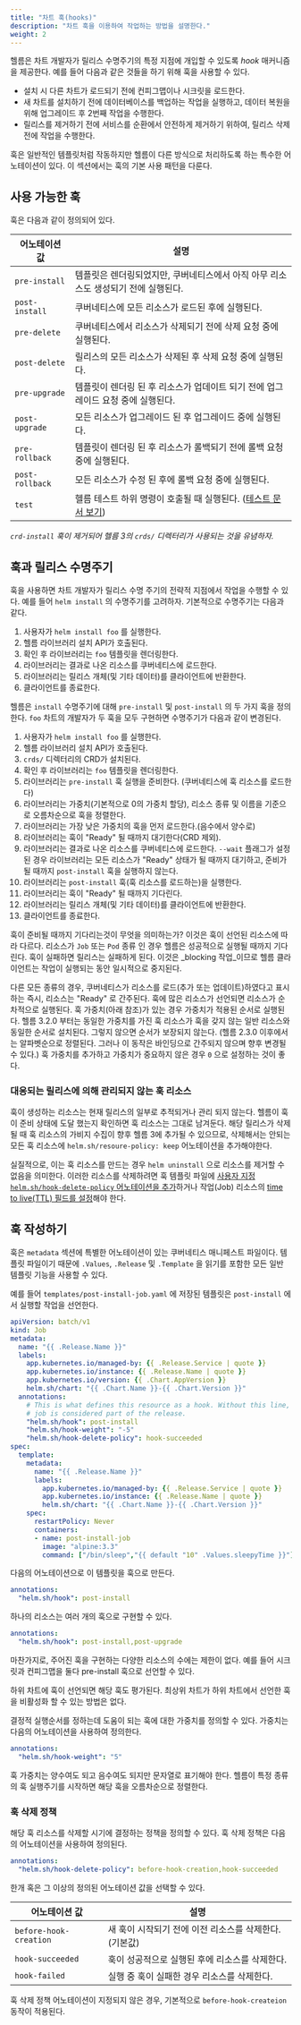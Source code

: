```yaml
---
title: "차트 훅(hooks)"
description: "차트 훅을 이용하여 작업하는 방법을 설명한다."
weight: 2
---
```


헬름은 차트 개발자가 릴리스 수명주기의 특정 지점에 개입할 수 있도록 _hook_ 매커니즘을 제공한다.
예를 들어 다음과 같은 것들을 하기 위해 훅을 사용할 수 있다.

- 설치 시 다른 차트가 로드되기 전에 컨피그맵이나 시크릿을 로드한다.
- 새 차트를 설치하기 전에 데이터베이스를 백업하는 작업을 실행하고, 
  데이터 복원을 위해 업그레이드 후 2번째 작업을 수행한다. 
- 릴리스를 제거하기 전에 서비스를 순환에서 안전하게 제거하기 위하여,
  릴리스 삭제 전에 작업을 수행한다.

훅은 일반적인 템플릿처럼 작동하지만 헬름이 다른 방식으로 
처리하도록 하는 특수한 어노테이션이 있다.
이 섹션에서는 훅의 기본 사용 패턴을 다룬다.

## 사용 가능한 훅

훅은 다음과 같이 정의되어 있다.

| 어노테이션 값	       | 설명                                                                                                   |
| ---------------- | ----------------------------------------------------------------------------------------------------- |
| `pre-install`    | 템플릿은 렌더링되었지만, 쿠버네티스에서 아직 아무 리소스도 생성되기 전에 실행된다. |                                          |
| `post-install`   | 쿠버네티스에 모든 리소스가 로드된 후에 실행된다.                                                                   |
| `pre-delete`     | 쿠버네티스에서 리소스가 삭제되기 전에 삭제 요청 중에 실행된다.                                                         |
| `post-delete`    | 릴리스의 모든 리소스가 삭제된 후 삭제 요청 중에 실행된다.                                                            |
| `pre-upgrade`    | 템플릿이 렌더링 된 후 리소스가 업데이트 되기 전에 업그레이드 요청 중에 실행된다.                                            |
| `post-upgrade`   | 모든 리소스가 업그레이드 된 후 업그레이드 중에 실행된다.                                                             |
| `pre-rollback`   | 템플릿이 렌더링 된 후 리소스가 롤백되기 전에 롤백 요청 중에 실행된다.                                                    |
| `post-rollback`  | 모든 리소스가 수정 된 후에 롤백 요청 중에 실행된다.                                                                 |
| `test`           | 헬름 테스트 하위 명령이 호출될 때 실행된다. ([테스트 문서 보기](/docs/chart_tests/))                                  |

_`crd-install` 훅이 제거되어 헬름 3의 `crds/` 디렉터리가 
사용되는 것을 유념하자._ 

## 훅과 릴리스 수명주기

훅을 사용하면 차트 개발자가 릴리스 수명 주기의 전략적 지점에서 
작업을 수행할 수 있다. 예를 들어 `helm install` 의 수명주기를 
고려하자. 기본적으로 수명주기는 다음과 같다.

1. 사용자가 `helm install foo` 를 실행한다.
2. 헬름 라이브러리 설치 API가 호출된다.
3. 확인 후 라이브러리는 `foo` 템플릿을 렌더링한다.
4. 라이브러리는 결과로 나온 리소스를 쿠버네티스에 로드한다.
5. 라이브러리는 릴리스 개체(및 기타 데이터)를 클라이언트에 반환한다.
6. 클라이언트를 종료한다.

헬름은 `install` 수명주기에 대해 `pre-install` 및 `post-install` 
의 두 가지 훅을 정의한다. `foo` 차트의 개발자가 두 훅을 모두 구현하면 수명주기가 
다음과 같이 변경된다.

1. 사용자가 `helm install foo` 를 실행한다.
2. 헬름 라이브러리 설치 API가 호출된다.
3. `crds/` 디렉터리의 CRD가 설치된다.
4. 확인 후 라이브러리는 `foo` 템플릿을 렌더링한다.
5. 라이브러리는 `pre-install` 훅 실행을 준비한다. (쿠버네티스에
   훅 리소스를 로드한다)
6. 라이브러리는 가중치(기본적으로 0의 가중치 할당), 리소스 종류 
   및 이름을 기준으로 오름차순으로 훅을 정렬한다. 
7. 라이브러리는 가장 낮은 가중치의 훅을 먼저 로드한다.(음수에서 
   양수로)
8. 라이브러리는 훅이 "Ready" 될 때까지 대기한다(CRD 제외).
9. 라이브러리는 결과로 나온 리소스를 쿠버네티스에 로드한다. 
   `--wait` 플래그가 설정된 경우 라이브러리는 모든 리소스가 "Ready" 상태가 될 때까지 대기하고, 
   준비가 될 때까지 `post-install` 훅을 실행하지 않는다.
10. 라이브러리는 `post-install` 훅(훅 리소스를 로드하는)을 실행한다.
11. 라이브러리는 훅이 "Ready" 될 때까지 기다린다.
12. 라이브러리는 릴리스 개체(및 기타 데이터)를 클라이언트에 반환한다.
13. 클라이언트를 종료한다.

훅이 준비될 때까지 기다리는것이 무엇을 의미하는가? 이것은 
훅이 선언된 리소스에 따라 다르다. 리소스가 `Job` 또는 `Pod` 종류 인 경우 
헬름은 성공적으로 실행될 때까지 기다린다. 훅이 실패하면 릴리스는 실패하게 된다. 
이것은 _blocking 작업_이므로 헬름 클라이언트는 작업이 실행되는 
동안 일시적으로 중지된다.

다른 모든 종류의 경우, 쿠버네티스가 리소스를 로드(추가 또는 업데이트)하였다고 
표시하는 즉시, 리소스는 "Ready" 로 간주된다. 훅에 많은 리소스가 선언되면 
리소스가 순차적으로 실행된다. 훅 가중치(아래 참조)가 있는 경우 
가중치가 적용된 순서로 실행된다. 헬름 3.2.0 부터는 
동일한 가중치를 가진 훅 리소스가 훅을 갖지 않는 일반 리소스와 
동일한 순서로 설치된다. 그렇지 않으면 순서가 보장되지 않는다. (헬름 2.3.0 
이후에서는 알파벳순으로 정렬된다. 그러나 이 동작은 바인딩으로 간주되지 않으며 
향후 변경될 수 있다.) 훅 가중치를 추가하고 가중치가 중요하지 
않은 경우 `0` 으로 설정하는 것이 
좋다.

### 대응되는 릴리스에 의해 관리되지 않는 훅 리소스

훅이 생성하는 리소스는 현재 릴리스의 일부로 추적되거나 
관리 되지 않는다. 헬름이 훅이 준비 상태에 도달 했는지 
확인하면 훅 리소스는 그대로 남겨둔다. 해당 릴리스가 삭제될 때 
훅 리소스의 가비지 수집이 향후 헬름 3에 추가될 수 있으므로, 
삭제해서는 안되는 모든 훅 리소스에 `helm.sh/resoure-policy: keep` 어노테이션을 
추가해야한다.

실질적으로, 이는 훅 리소스를 만드는 경우 `helm uninstall` 으로 
리소스를 제거할 수 없음을 의미한다. 이러한 리소스를 
삭제하려면 훅 템플릿 파일에 [사용자 지정 `helm.sh/hook-delete-policy` 어노테이션을 추가](#훅-삭제-정책)하거나 
작업(Job) 리소스의 
[time to live(TTL) 필드를 설정](https://kubernetes.io/docs/concepts/workloads/controllers/ttlafterfinished/)해야 
한다.

## 훅 작성하기

훅은 `metadata` 섹션에 특별한 어노테이션이 있는 
쿠버네티스 매니페스트 파일이다. 템플릿 파일이기 때문에 
`.Values`, `.Release` 및 `.Template` 을 
읽기를 포함한 모든 일반 템플릿 기능을 사용할 수 있다.

예를 들어 `templates/post-install-job.yaml` 에 저장된 템플릿은
`post-install` 에서 실행할 작업을 선언한다.

```yaml
apiVersion: batch/v1
kind: Job
metadata:
  name: "{{ .Release.Name }}"
  labels:
    app.kubernetes.io/managed-by: {{ .Release.Service | quote }}
    app.kubernetes.io/instance: {{ .Release.Name | quote }}
    app.kubernetes.io/version: {{ .Chart.AppVersion }}
    helm.sh/chart: "{{ .Chart.Name }}-{{ .Chart.Version }}"
  annotations:
    # This is what defines this resource as a hook. Without this line, the
    # job is considered part of the release.
    "helm.sh/hook": post-install
    "helm.sh/hook-weight": "-5"
    "helm.sh/hook-delete-policy": hook-succeeded
spec:
  template:
    metadata:
      name: "{{ .Release.Name }}"
      labels:
        app.kubernetes.io/managed-by: {{ .Release.Service | quote }}
        app.kubernetes.io/instance: {{ .Release.Name | quote }}
        helm.sh/chart: "{{ .Chart.Name }}-{{ .Chart.Version }}"
    spec:
      restartPolicy: Never
      containers:
      - name: post-install-job
        image: "alpine:3.3"
        command: ["/bin/sleep","{{ default "10" .Values.sleepyTime }}"]

```

다음의 어노테이션으로 이 템플릿을 훅으로 만든다.

```yaml
annotations:
  "helm.sh/hook": post-install
```

하나의 리소스는 여러 개의 훅으로 구현할 수 있다.

```yaml
annotations:
  "helm.sh/hook": post-install,post-upgrade
```

마찬가지로, 주어진 훅을 구현하는 다양한 리소스의 수에는 
제한이 없다. 예를 들어 시크릿과 컨피그맵을 둘다
pre-install 훅으로 선언할 수 있다.

하위 차트에 훅이 선언되면 해당 훅도 평가된다.
최상위 차트가 하위 차트에서 선언한 훅을 비활성화 할 수 있는 방법은 없다.

결정적 실행순서를 정하는데 도움이 되는 훅에 대한 가중치를 
정의할 수 있다. 가중치는 다음의 어노테이션을 사용하여 
정의한다.

```yaml
annotations:
  "helm.sh/hook-weight": "5"
```

훅 가중치는 양수여도 되고 음수여도 되지만 문자열로 표기해야
한다. 헬름이 특정 종류의 훅 실행주기를 시작하면 해당 훅을
오름차순으로 정렬한다.

### 훅 삭제 정책

해당 훅 리소스를 삭제할 시기에 결정하는 정책을 정의할 
수 있다. 훅 삭제 정책은 다음의 어노테이션을 사용하여 
정의된다.

```yaml
annotations:
  "helm.sh/hook-delete-policy": before-hook-creation,hook-succeeded
```

한개 혹은 그 이상의 정의된 어노테이션 값을 선택할 수 있다.

| 어노테이션 값              | 설명                                                                  |
| ---------------------- | -------------------------------------------------------------------- |
| `before-hook-creation` | 새 훅이 시작되기 전에 이전 리소스를 삭제한다. (기본값)                             |
| `hook-succeeded`       | 훅이 성공적으로 실행된 후에 리소스를 삭제한다.                                    |
| `hook-failed`          | 실행 중 훅이 실패한 경우 리소스를 삭제한다.                                      |

훅 삭제 정책 어노테이션이 지정되지 않은 경우, 기본적으로 `before-hook-createion` 동작이
적용된다.
